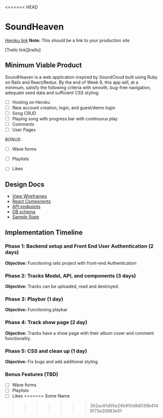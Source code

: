 <<<<<<< HEAD
# SoundHeaven

[Heroku link][heroku] **Note:** This should be a link to your production site

[Trello link][trello]

[heroku]:
[trello]:

## Minimum Viable Product

SoundHeaven is a web application inspired by SoundCloud built using Ruby on Rails and React/Redux.
By the end of Week 9, this app will, at a minimum, satisfy the following criteria with smooth, bug-free
navigation, adequate seed data and sufficient CSS styling:

- [ ] Hosting on Heroku
- [ ] New account creation, login, and guest/demo login
- [ ] Song CRUD
- [ ] Playing song with progress bar with continuous play
- [ ] Comments
- [ ] User Pages

BONUS:
- [ ] Wave forms
- [ ] Playlists
- [ ] Likes


## Design Docs
* [View Wireframes][wireframes]
* [React Components][components]
* [API endpoints][api-endpoints]
* [DB schema][schema]
* [Sample State][sample-state]

[wireframes]: docs/wireframes
[components]: docs/component-hierarchy.md
[sample-state]: docs/sample-state.md
[api-endpoints]: docs/api-endpoints.md
[schema]: docs/schema.md

## Implementation Timeline

### Phase 1: Backend setup and Front End User Authentication (2 days)

**Objective:** Functioning rails project with front-end Authentication

### Phase 2: Tracks Model, API, and components (3 days)

**Objective:** Tracks can be uploaded, read and destroyed.

### Phase 3: Playbar (1 day)

**Objective:** Functioning playbar

### Phase 4: Track show page (2 day)

**Objective:** Tracks have a show page with their album cover and comment functionality.

### Phase 5: CSS and clean up (1 day)

**Objective:** Fix bugs and add additional styling

### Bonus Features (TBD)
- [ ] Wave forms
- [ ] Playlists
- [ ] Likes
=======
Some Name 
>>>>>>> 362ac81d55e24b910d9d039b4149f73a30883e51
